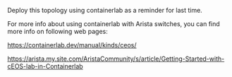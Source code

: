 Deploy this topology using containerlab as a reminder for last time.

For more info about using containerlab with Arista switches, you can find more info on following web pages: 

https://containerlab.dev/manual/kinds/ceos/

https://arista.my.site.com/AristaCommunity/s/article/Getting-Started-with-cEOS-lab-in-Containerlab
